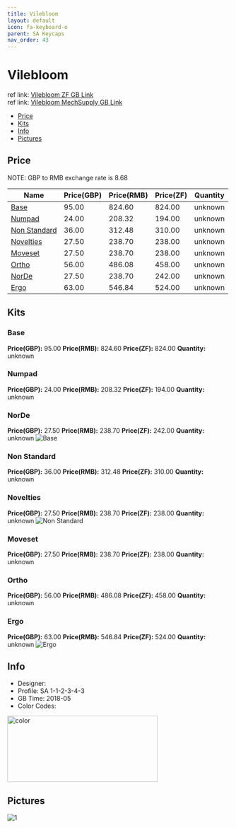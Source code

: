 ```yaml
---
title: Vilebloom 
layout: default
icon: fa-keyboard-o
parent: SA Keycaps
nav_order: 43
---
```


# Vilebloom 

ref link: [Vilebloom ZF GB Link](http://www.zfrontier.com/m/3714)  
ref link: [Vilebloom MechSupply GB Link](http://www.mechsupply.co.uk/product/sa-vilebloom)

* [Price](#price)
* [Kits](#kits)
* [Info](#info)
* [Pictures](#pictures)


## Price  
NOTE: GBP to RMB exchange rate is 8.68

| Name          | Price(GBP)    |  Price(RMB) |  Price(ZF) | Quantity |
| ------------- | ------------- |  ---------- |  --------- | -------- |
|[Base](#base)|95.00|824.60|824.00|unknown|
|[Numpad](#numpad)|24.00|208.32|194.00|unknown|
|[Non Standard](#nonstandard)|36.00|312.48|310.00|unknown|
|[Novelties](#novelties)|27.50|238.70|238.00|unknown|
|[Moveset](#moveset)|27.50|238.70|238.00|unknown|
|[Ortho](#ortho)|56.00|486.08|458.00|unknown|
|[NorDe](#norde)|27.50|238.70|242.00|unknown|
|[Ergo](#ergo)|63.00|546.84|524.00|unknown|


## Kits
### Base
**Price(GBP):** 95.00    **Price(RMB):** 824.60    **Price(ZF):** 824.00    **Quantity:** unknown
### Numpad
**Price(GBP):** 24.00    **Price(RMB):** 208.32    **Price(ZF):** 194.00    **Quantity:** unknown
### NorDe
**Price(GBP):** 27.50    **Price(RMB):** 238.70    **Price(ZF):** 242.00    **Quantity:** unknown
<img src="{{ ''ssets/images/sa-keycaps/vilebloom/kits_pics/base-numpad-norde.jpg | relative_url }}" alt="Base" class="image featured">

### Non Standard
**Price(GBP):** 36.00    **Price(RMB):** 312.48    **Price(ZF):** 310.00    **Quantity:** unknown
### Novelties
**Price(GBP):** 27.50    **Price(RMB):** 238.70    **Price(ZF):** 238.00    **Quantity:** unknown
<img src="{{ 'assets/images/sa-keycaps/vilebloom/kits_pics/non-standard-novelties.jpg' | relative_url }}" alt="Non Standard" class="image featured">

### Moveset
**Price(GBP):** 27.50    **Price(RMB):** 238.70    **Price(ZF):** 238.00    **Quantity:** unknown
### Ortho
**Price(GBP):** 56.00    **Price(RMB):** 486.08    **Price(ZF):** 458.00    **Quantity:** unknown
### Ergo
**Price(GBP):** 63.00    **Price(RMB):** 546.84    **Price(ZF):** 524.00    **Quantity:** unknown
<img src="{{ 'assets/images/sa-keycaps/vilebloom/kits_pics/ortho-ergo.jpg' | relative_url }}" alt="Ergo" class="image featured">


## Info
* Designer: 
* Profile: SA 1-1-2-3-4-3
* GB Time: 2018-05
* Color Codes:   
<img src="{{ 'assets/images/sa-keycaps/SP_ColorCodes/abs/SP_Abs_ColorCodes_.png' | relative_url }}" alt="color" height="150" width="340">


## Pictures
<img src="{{ 'assets/images/sa-keycaps/vilebloom/rendering_pics/1.jpg' | relative_url }}" alt="1" class="image featured">
